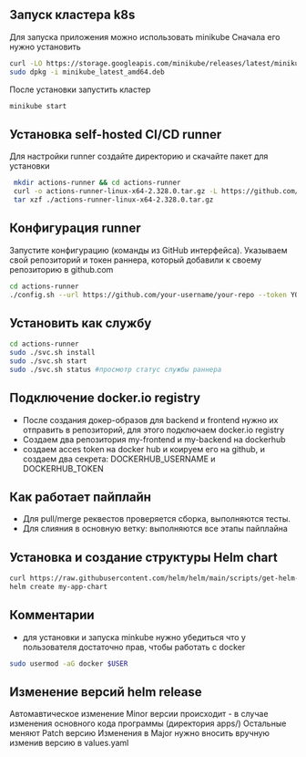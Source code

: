 ## Запуск кластера k8s

Для запуска приложения можно использовать minikube
Сначала его нужно установить 

```bash
curl -LO https://storage.googleapis.com/minikube/releases/latest/minikube_latest_amd64.deb
sudo dpkg -i minikube_latest_amd64.deb
```

После установки запустить кластер

```bash
minikube start
```

## Установка self-hosted CI/CD runner

Для настройки runner создайте директорию и скачайте пакет для установки

```bash
 mkdir actions-runner && cd actions-runner
 curl -o actions-runner-linux-x64-2.328.0.tar.gz -L https://github.com/actions/runner/releases/download/v2.328.0/actions-runner-linux-x64-2.328.0.tar.gz
 tar xzf ./actions-runner-linux-x64-2.328.0.tar.gz
```

## Конфигурация runner

Запустите конфигурацию (команды из GitHub интерфейса).
Указываем свой репозиторий и токен раннера, который добавили к своему репозиторию в github.com

```bash
cd actions-runner
./config.sh --url https://github.com/your-username/your-repo --token YOUR_TOKEN
```

## Установить как службу

```bash
cd actions-runner
sudo ./svc.sh install
sudo ./svc.sh start
sudo ./svc.sh status #просмотр статус службы раннера
```

## Подключение docker.io registry

- После создания докер-образов для backend и frontend нужно их отправить в репозиторий, 
для этого подключаем docker.io registry
- Создаем два репозитория my-frontend и my-backend на dockerhub
- создаем acces token на docker hub и коируем его на github, и создаем два секрета: 
DOCKERHUB_USERNAME и DOCKERHUB_TOKEN

## Как работает пайплайн

- Для pull/merge реквестов проверяется сборка, выполняются тесты.
- Для слияния в основную ветку: выполняются все этапы пайплайна

## Установка и создание структуры Helm chart

```bash
curl https://raw.githubusercontent.com/helm/helm/main/scripts/get-helm-3 | bash
helm create my-app-chart
```

## Комментарии

- для установки и запуска minkube нужно убедиться что у пользователя достаточно прав, 
чтобы работать с docker

```bash
sudo usermod -aG docker $USER

```

## Изменение версий helm release

Автомавтическое изменение Minor версии происходит - в случае изменения основного кода программы
(директория apps/)
Остальные меняют Patch версию
Изменения в Major нужно вносить вручную изменив версию в values.yaml
